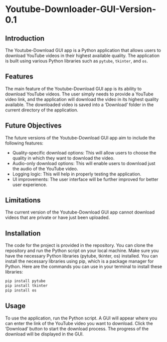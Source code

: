 # Youtube-Downloader-GUI-Version-0.1
## Introduction
The Youtube-Download GUI app is a Python application that allows users to download YouTube videos in their highest available quality. The application is built using various Python libraries such as `pytube`, `tkinter`, and `os`.

## Features
The main feature of the Youtube-Download GUI app is its ability to download YouTube videos. The user simply needs to provide a YouTube video link, and the application will download the video in its highest quality available. The downloaded video is saved into a ‘Download’ folder in the current directory of the application.

## Future Objectives
The future versions of the Youtube-Download GUI app aim to include the following features:

* Quality-specific download options: This will allow users to choose the quality in which they want to download the video.
* Audio-only download options: This will enable users to download just the audio of the YouTube video.
* Logging logic: This will help in properly testing the application.
* UI improvements: The user interface will be further improved for better user experience.

## Limitations
The current version of the Youtube-Download GUI app cannot download videos that are private or have just been uploaded.

## Installation
The code for the project is provided in the repository. You can clone the repository and run the Python script on your local machine. Make sure you have the necessary Python libraries (pytube, tkinter, os) installed.
You can install the necessary libraries using pip, which is a package manager for Python. Here are the commands you can use in your terminal to install these libraries:

```python
pip install pytube
pip install tkinter
pip install os
```

## Usage
To use the application, run the Python script. A GUI will appear where you can enter the link of the YouTube video you want to download. Click the ‘Download’ button to start the download process. The progress of the download will be displayed in the GUI.
